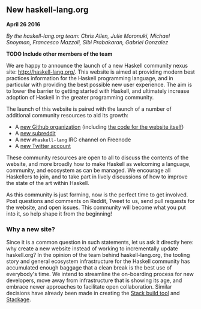 ## New haskell-lang.org

**April 26 2016**

*By the haskell-lang.org team: Chris Allen, Julie Moronuki, Michael Snoyman, Francesco Mazzoli, Sibi Prabakaran, Gabriel Gonzalez*

**TODO Include other members of the team**

We are happy to announce the launch of a new Haskell community nexus
site: http://haskell-lang.org/. This website is aimed at providing
modern best practices information for the Haskell programming
language, and in particular with providing the best possible new user
experience. The aim is to lower the barrier to getting started with
Haskell, and ultimately increase adoption of Haskell in the greater
programming community.

The launch of this website is paired with the launch of a number of
additional community resources to aid its growth:

* A [new Github organization](https://github.com/haskell-lang) (including [the code for the website itself](https://github.com/haskell-lang/haskell-lang))
* A [new subreddit](https://www.reddit.com/r/haskell_lang)
* A new `#haskell-lang` IRC channel on Freenode
* A [new Twitter account](https://twitter.com/haskell_lang)

These community resources are open to all to discuss the contents of
the website, and more broadly how to make Haskell as welcoming a language, community, and
ecosystem as can be managed. We encourage all Haskellers to join, and
to take part in lively discussions of how to improve the state of the
art within Haskell.

As this community is just forming, now is the perfect time to get
involved. Post questions and comments on Reddit, Tweet to us, send
pull requests for the website, and open issues. This community will
become what you put into it, so help shape it from the beginning!

### Why a new site?

Since it is a common question in such statements, let us ask it
directly here: why create a new website instead of working to
incrementally update haskell.org? In the opinion of the team
behind haskell-lang.org, the tooling story and general ecosystem
infrastructure for the Haskell community has accumulated enough
baggage that a clean break is the best use of everybody's
time. We intend to streamline the on-boarding process for new
developers, move away from infrastructure that is showing its
age, and embrace newer approaches to facilitate open
collaboration. Similar decisions have already been made in
creating the [Stack build tool](http://haskellstack.com/) and
[Stackage](https://www.stackage.org/).
